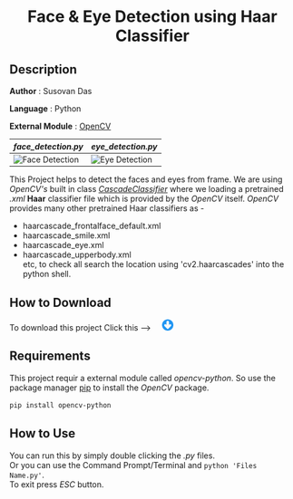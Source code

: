 #
**<H1 align = "center">Face & Eye Detection using Haar Classifier</H1>**

## Description

**Author** : Susovan Das

**Language** : Python  

**External Module** : [OpenCV][opencv]

|_face_detection.py_|_eye_detection.py_|
|---|---|
|![Face Detection][fdGif]|![Eye Detection][edGif]|

This Project helps to detect the faces and eyes from frame. We are using _OpenCV's_ built in class [_CascadeClassifier_][cascadeclassifier] where we loading a pretrained _.xml_ **Haar** classifier file which is provided by the _OpenCV_ itself. _OpenCV_ provides many other pretrained Haar classifiers as -  
* haarcascade_frontalface_default.xml
* haarcascade_smile.xml
* haarcascade_eye.xml
* haarcascade_upperbody.xml  
etc, to check all search the location using 'cv2.haarcascades' into the python shell.

## How to Download

To download this project Click this --> &nbsp; &nbsp; [<img src="https://github.com/DasBabuGH/OpenCV-Projects/blob/master/Assets/.download_icon.png" width="20" height="20"/>][DownGit]

## Requirements

This project requir a external module called _opencv-python_. So use the package manager [pip](https://pypi.org/project/pip/) to install the _OpenCV_ package. 

```bash
pip install opencv-python
```

## How to Use

You can run this by simply double clicking the _.py_ files.  
Or you can use the Command Prompt/Terminal and `python 'Files Name.py'`.  
To exit press _ESC_ button.

<!--Inner Links-->
[opencv]: https://opencv.org/

[cascadeclassifier]: https://docs.opencv.org/3.4/db/d28/tutorial_cascade_classifier.html

[fdGif]: https://github.com/DasBabuGH/OpenCV-Projects/blob/master/Assets/face_detection.gif

[edGif]: https://github.com/DasBabuGH/OpenCV-Projects/blob/master/Assets/eye_detection.gif

[DownGit]: https://minhaskamal.github.io/DownGit/#/home?url=https://github.com/DasBabuGH/OpenCV-Projects/tree/master/Face&Eye_Detection
